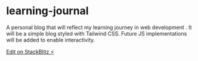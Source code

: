 # learning-journal

A personal blog that will reflect my learning journey in web development . It will be a simple blog styled with Tailwind CSS. Future JS implementations will be added to enable interactivity.

[Edit on StackBlitz ⚡️](https://stackblitz.com/edit/js-5eembw)